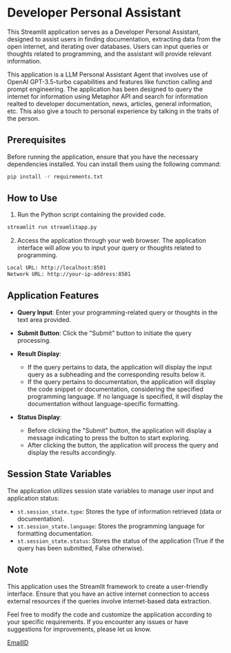 # Developer Personal Assistant

This Streamlit application serves as a Developer Personal Assistant, designed to assist users in finding documentation, extracting data from the open internet, and iterating over databases. Users can input queries or thoughts related to programming, and the assistant will provide relevant information.

This application is a LLM Personal Assistant Agent that involves use of OpenAI GPT-3.5-turbo capabilities and features like function calling and prompt engineering. The application has been designed to query the internet for information using Metaphor API and search for information realted to developer documentation, news, articles, general information, etc. This also give a touch to personal experience by talking in the traits of the person.

## Prerequisites

Before running the application, ensure that you have the necessary dependencies installed. You can install them using the following command:

```bash
pip install -r requirements.txt
```

## How to Use

1. Run the Python script containing the provided code.

```bash
streamlit run streamlitapp.py
```

2. Access the application through your web browser. The application interface will allow you to input your query or thoughts related to programming.

```bash
Local URL: http://localhost:8501
Network URL: http://your-ip-address:8501
```

## Application Features

- **Query Input**: Enter your programming-related query or thoughts in the text area provided.
  
- **Submit Button**: Click the "Submit" button to initiate the query processing.

- **Result Display**:
  - If the query pertains to data, the application will display the input query as a subheading and the corresponding results below it.
  - If the query pertains to documentation, the application will display the code snippet or documentation, considering the specified programming language. If no language is specified, it will display the documentation without language-specific formatting.
  
- **Status Display**:
  - Before clicking the "Submit" button, the application will display a message indicating to press the button to start exploring.
  - After clicking the button, the application will process the query and display the results accordingly.

## Session State Variables

The application utilizes session state variables to manage user input and application status:

- `st.session_state.type`: Stores the type of information retrieved (data or documentation).
- `st.session_state.language`: Stores the programming language for formatting documentation.
- `st.session_state.status`: Stores the status of the application (True if the query has been submitted, False otherwise).

## Note

This application uses the Streamlit framework to create a user-friendly interface. Ensure that you have an active internet connection to access external resources if the queries involve internet-based data extraction.

Feel free to modify the code and customize the application according to your specific requirements. If you encounter any issues or have suggestions for improvements, please let us know.

[EmailID](rachitjindal56@gmail.com)